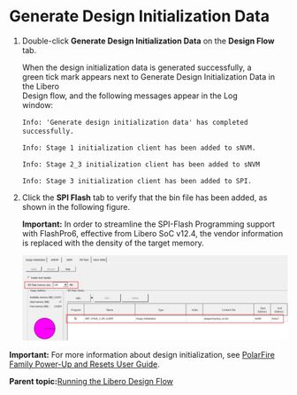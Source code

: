 # Generate Design Initialization Data

1.  Double-click **Generate Design Initialization Data** on the **Design Flow** tab.

    When the design initialization data is generated successfully, a<br /> green tick mark appears next to Generate Design Initialization Data in the Libero<br /> Design flow, and the following messages appear in the Log<br /> window:

    ``` {#CODEBLOCK_H5J_SKB_PXB}
    Info: 'Generate design initialization data' has completed successfully.
    ```

    ``` {#CODEBLOCK_JZW_SKB_PXB}
    Info: Stage 1 initialization client has been added to sNVM.
    ```

    ``` {#CODEBLOCK_TGG_TKB_PXB}
    Info: Stage 2_3 initialization client has been added to sNVM
    ```

    ``` {#CODEBLOCK_RYL_TKB_PXB}
    Info: Stage 3 initialization client has been added to SPI.
    ```

2.  Click the **SPI Flash** tab to verify that the bin file has been added, as shown in the following figure.

    **Important:** In order to streamline the SPI-Flash Programming support with FlashPro6, effective from Libero SoC v12.4, the vendor information is replaced with the density of the target memory.

    ![](GUID-9363D25F-6241-475D-AA04-E8169915ED22-low.png "SPI Flash Tab")


**Important:** For more information about design initialization, see [PolarFire Family Power-Up and Resets User Guide](https://ww1.microchip.com/downloads/aemDocuments/documents/FPGA/ProductDocuments/UserGuides/Microchip_PolarFire_FPGA_and_PolarFire_SoC_FPGA_Power_Up_and_Reset_User_Guide_VC.pdf).

**Parent topic:**[Running the Libero Design Flow](GUID-89101F57-6885-421D-9881-42CA23E71A1B.md)

